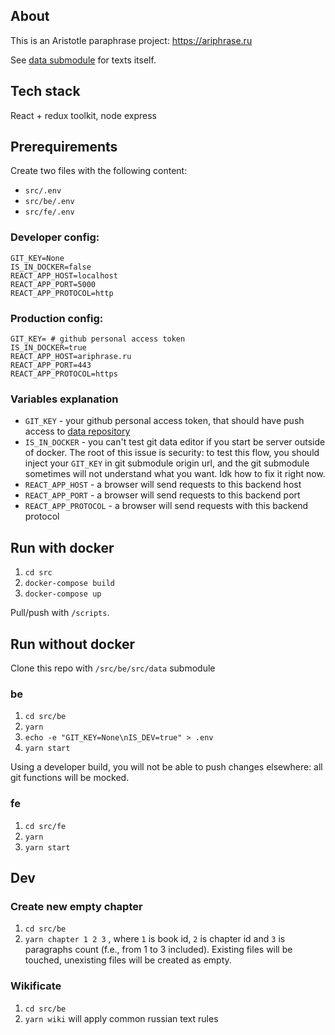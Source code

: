 ## About

This is an Aristotle paraphrase project: https://ariphrase.ru

See [data submodule](https://github.com/snowinmars/aristotle.paraphrase.data) for texts itself.

## Tech stack

React + redux toolkit, node express

## Prerequirements
Create two files with the following content:

- `src/.env`
- `src/be/.env`
- `src/fe/.env`

### Developer config:

```
GIT_KEY=None
IS_IN_DOCKER=false
REACT_APP_HOST=localhost
REACT_APP_PORT=5000
REACT_APP_PROTOCOL=http
```

### Production config:

```
GIT_KEY= # github personal access token
IS_IN_DOCKER=true
REACT_APP_HOST=ariphrase.ru
REACT_APP_PORT=443
REACT_APP_PROTOCOL=https
```

### Variables explanation

- `GIT_KEY` - your github personal access token, that should have push access to [data repository](https://github.com/snowinmars/aristotle.paraphrase.data)
- `IS_IN_DOCKER` - you can't test git data editor if you start be server outside of docker. The root of this issue is security: to test this flow, you should inject your `GIT_KEY` in git submodule origin url, and the git submodule sometimes will not understand what you want. Idk how to fix it right now.
- `REACT_APP_HOST` - a browser will send requests to this backend host
- `REACT_APP_PORT` - a browser will send requests to this backend port
- `REACT_APP_PROTOCOL` - a browser will send requests with this backend protocol 

## Run with docker

1. `cd src`
1. `docker-compose build`
1. `docker-compose up`

Pull/push with `/scripts`.

## Run without docker

Clone this repo with `/src/be/src/data` submodule

### be
1. `cd src/be`
1. `yarn`
1. `echo -e "GIT_KEY=None\nIS_DEV=true" > .env`
1. `yarn start`

Using a developer build, you will not be able to push changes elsewhere: all git functions will be mocked.

### fe
1. `cd src/fe`
1. `yarn`
1. `yarn start`

## Dev

### Create new empty chapter
1. `cd src/be`
2. `yarn chapter 1 2 3` , where `1` is book id, `2` is chapter id and `3` is paragraphs count (f.e., from 1 to 3 included). Existing files will be touched, unexisting files will be created as empty.

### Wikificate
1. `cd src/be`
2. `yarn wiki` will apply common russian text rules
